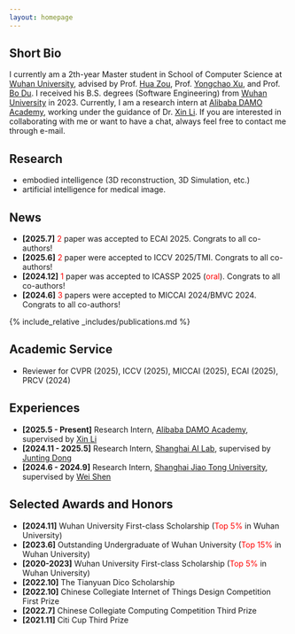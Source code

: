 ```yaml
---
layout: homepage
---
```


## Short Bio
I currently am a 2th-year Master student in School of Computer Science at [Wuhan University](https://www.whu.edu.cn/), advised by Prof. [Hua Zou](https://scholar.google.com/citations?user=6JMV8NEAAAAJ&hl=zh-CN&oi=ao), Prof. [Yongchao Xu](https://scholar.google.com/citations?user=ArIg7-0AAAAJ&hl=zh-CN&oi=ao), and Prof. [Bo Du](https://scholar.google.com/citations?user=Shy1gnMAAAAJ&hl=zh-CN&oi=ao). I received his B.S. degrees (Software Engineering) from [Wuhan University](https://www.whu.edu.cn/) in 2023. Currently, I am a research intern at [Alibaba DAMO Academy]([https://www.shlab.org.cn/](https://damo.alibaba.com/?language=zh)), working under the guidance of Dr. [Xin Li]([https://jtdong.com/](https://lixin4ever.github.io/)). If you are interested in collaborating with me or want to have a chat, always feel free to contact me through e-mail.

## Research
- embodied intelligence (3D reconstruction, 3D Simulation, etc.)
- artificial intelligence for medical image.

## News
- **[2025.7]** <font color="red">2</font> paper was accepted to ECAI 2025. Congrats to all co-authors!
- **[2025.6]** <font color="red">2</font> paper were accepted to ICCV 2025/TMI. Congrats to all co-authors!
- **[2024.12]** <font color="red">1</font> paper was accepted to ICASSP 2025 (<font color="red">oral</font>). Congrats to all co-authors!
- **[2024.6]** <font color="red">3</font> papers were accepted to MICCAI 2024/BMVC 2024. Congrats to all co-authors!

{% include_relative _includes/publications.md %}

## Academic Service
- Reviewer for CVPR (2025), ICCV (2025), MICCAI (2025), ECAI (2025), PRCV (2024)

## Experiences
- **[2025.5 - Present]** Research Intern, [Alibaba DAMO Academy]([https://www.shlab.org.cn/](https://damo.alibaba.com/?language=zh)), supervised by [Xin Li]([https://jtdong.com/](https://lixin4ever.github.io/))
- **[2024.11 - 2025.5]** Research Intern, [Shanghai AI Lab](https://www.shlab.org.cn/), supervised by [Junting Dong](https://jtdong.com/)
- **[2024.6 - 2024.9]** Research Intern, [Shanghai Jiao Tong University](https://www.sjtu.edu.cn/), supervised by [Wei Shen](https://scholar.google.com/citations?user=Ae2kRCEAAAAJ&hl=zh-CN)

## Selected Awards and Honors
- **[2024.11]** Wuhan University First-class Scholarship (<span style="color: red;">Top 5%</span> in Wuhan University)   
- **[2023.6]** Outstanding Undergraduate of Wuhan University (<span style="color: red;">Top 15%</span> in Wuhan University)   
- **[2020-2023]** Wuhan University First-class Scholarship (<span style="color: red;">Top 5%</span> in Wuhan University)   
- **[2022.10]** The Tianyuan Dico Scholarship   
- **[2022.10]** Chinese Collegiate Internet of Things Design Competition First Prize   
- **[2022.7]** Chinese Collegiate Computing Competition Third Prize   
- **[2021.11]** Citi Cup Third Prize  




